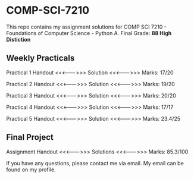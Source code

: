 # COMP-SCI-7210
This repo contains my assignment solutions for COMP SCI 7210 - Foundations of Computer Science - Python A. Final Grade: **88 High Distiction**

## Weekly Practicals
Practical 1 Handout <<<--->>> Solution <<<--->>> Marks: 17/20

Practical 2 Handout <<<--->>> Solution <<<--->>> Marks: 19/20

Practical 3 Handout <<<--->>> Solution <<<--->>> Marks: 20/20

Practical 4 Handout <<<--->>> Solution <<<--->>> Marks: 17/17

Practical 5 Handout <<<--->>> Solution <<<--->>> Marks: 23.4/25

## Final Project
Assignment Handout <<<--->>> Solutions <<<--->>> Marks: 85.3/100


If you have any questions, please contact me via email. My email can be found on my profile.
